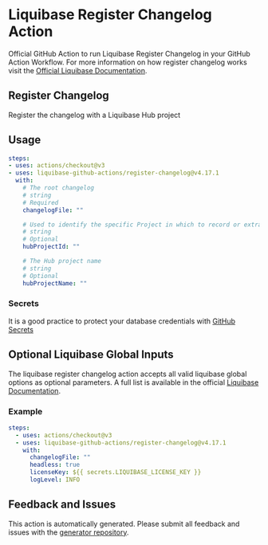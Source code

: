 # Liquibase Register Changelog Action
Official GitHub Action to run Liquibase Register Changelog in your GitHub Action Workflow. For more information on how register changelog works visit the [Official Liquibase Documentation](https://docs.liquibase.com/commands/home.html).
## Register Changelog
Register the changelog with a Liquibase Hub project
## Usage
```yaml
steps:
- uses: actions/checkout@v3
- uses: liquibase-github-actions/register-changelog@v4.17.1
  with:
    # The root changelog
    # string
    # Required
    changelogFile: ""

    # Used to identify the specific Project in which to record or extract data at Liquibase Hub. Available in your Liquibase Hub account at https://hub.liquibase.com.
    # string
    # Optional
    hubProjectId: ""

    # The Hub project name
    # string
    # Optional
    hubProjectName: ""

```

### Secrets
It is a good practice to protect your database credentials with [GitHub Secrets](https://docs.github.com/en/actions/security-guides/encrypted-secrets)

## Optional Liquibase Global Inputs
The liquibase register changelog action accepts all valid liquibase global options as optional parameters. A full list is available in the official [Liquibase Documentation](https://docs.liquibase.com/parameters/command-parameters.html).

### Example
```yaml
steps:
  - uses: actions/checkout@v3
  - uses: liquibase-github-actions/register-changelog@v4.17.1
    with:
      changelogFile: ""
      headless: true
      licenseKey: ${{ secrets.LIQUIBASE_LICENSE_KEY }}
      logLevel: INFO
```

## Feedback and Issues
This action is automatically generated. Please submit all feedback and issues with the [generator repository](https://github.com/liquibase/github-action-generator/issues).
